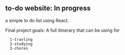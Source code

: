 
## to-do website: In progress
a simple to do list using React.

Final project goals: A full itinerary that can be using for

      1-travling
      2-studying
      3-chores
